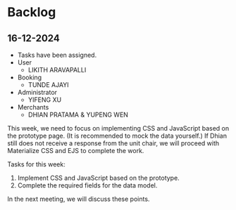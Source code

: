 # Backlog 
## 16-12-2024
- Tasks have been assigned.
- User
    - LIKITH ARAVAPALLI
- Booking  
    - TUNDE AJAYI
- Administrator 
    - YIFENG XU
- Merchants 
    - DHIAN PRATAMA & YUPENG WEN

This week, we need to focus on implementing CSS and JavaScript based on the prototype page. (It is recommended to mock the data yourself.) If Dhian still does not receive a response from the unit chair, we will proceed with Materialize CSS and EJS to complete the work.

Tasks for this week:
1. Implement CSS and JavaScript based on the prototype.
2. Complete the required fields for the data model.

In the next meeting, we will discuss these points.